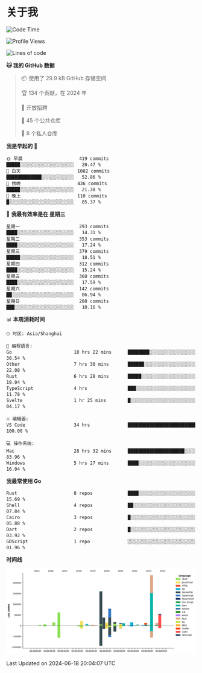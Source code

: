 # 关于我

<!--START_SECTION:waka-->
![Code Time](http://img.shields.io/badge/Code%20Time-2%2C836%20hrs%2032%20mins-blue)

![Profile Views](http://img.shields.io/badge/%E4%B8%AA%E4%BA%BA%E8%B5%84%E6%96%99%E8%A7%82%E7%9C%8B%E6%AC%A1%E6%95%B0-0-blue)

![Lines of code](https://img.shields.io/badge/%E4%BB%8E%E3%80%8CHello%20World%E3%80%8D%E8%B5%B7%E6%88%91%E5%B7%B2%E7%BB%8F%E5%86%99%E4%BA%86-785.3%20thousand%20%E8%A1%8C%E4%BB%A3%E7%A0%81-blue)

**🐱 我的 GitHub 数据** 

> 📦  使用了 29.9 kB GitHub 存储空间 
 > 
> 🏆 134 个贡献，在 2024 年
 > 
> 💼 开放招聘
 > 
> 📜 45 个公共仓库 
 > 
> 🔑 8 个私人仓库 
 > 
**我是早起的 🐤** 

```text
🌞 早晨                     419 commits         █████░░░░░░░░░░░░░░░░░░░░   20.47 % 
🌆 白天                     1082 commits        █████████████░░░░░░░░░░░░   52.86 % 
🌃 傍晚                     436 commits         █████░░░░░░░░░░░░░░░░░░░░   21.30 % 
🌙 晚上                     110 commits         █░░░░░░░░░░░░░░░░░░░░░░░░   05.37 % 
```
📅 **我最有效率是在 星期三** 

```text
星期一                      293 commits         ████░░░░░░░░░░░░░░░░░░░░░   14.31 % 
星期二                      353 commits         ████░░░░░░░░░░░░░░░░░░░░░   17.24 % 
星期三                      379 commits         █████░░░░░░░░░░░░░░░░░░░░   18.51 % 
星期四                      312 commits         ████░░░░░░░░░░░░░░░░░░░░░   15.24 % 
星期五                      360 commits         ████░░░░░░░░░░░░░░░░░░░░░   17.59 % 
星期六                      142 commits         ██░░░░░░░░░░░░░░░░░░░░░░░   06.94 % 
星期日                      208 commits         ███░░░░░░░░░░░░░░░░░░░░░░   10.16 % 
```


📊 **本周消耗时间** 

```text
🕑︎ 时区: Asia/Shanghai

💬 编程语言: 
Go                       10 hrs 22 mins      ████████░░░░░░░░░░░░░░░░░   30.54 % 
Other                    7 hrs 30 mins       ██████░░░░░░░░░░░░░░░░░░░   22.08 % 
Rust                     6 hrs 28 mins       █████░░░░░░░░░░░░░░░░░░░░   19.04 % 
TypeScript               4 hrs               ███░░░░░░░░░░░░░░░░░░░░░░   11.78 % 
Svelte                   1 hr 25 mins        █░░░░░░░░░░░░░░░░░░░░░░░░   04.17 % 

🔥 编辑器: 
VS Code                  34 hrs              █████████████████████████   100.00 % 

💻 操作系统: 
Mac                      28 hrs 32 mins      █████████████████████░░░░   83.96 % 
Windows                  5 hrs 27 mins       ████░░░░░░░░░░░░░░░░░░░░░   16.04 % 
```

**我最常使用 Go** 

```text
Rust                     8 repos             ████░░░░░░░░░░░░░░░░░░░░░   15.69 % 
Shell                    4 repos             ██░░░░░░░░░░░░░░░░░░░░░░░   07.84 % 
Cairo                    3 repos             █░░░░░░░░░░░░░░░░░░░░░░░░   05.88 % 
Dart                     2 repos             █░░░░░░░░░░░░░░░░░░░░░░░░   03.92 % 
GDScript                 1 repo              ░░░░░░░░░░░░░░░░░░░░░░░░░   01.96 % 
```



**时间线**

![Lines of Code chart](https://raw.githubusercontent.com/catusax/catusax/master/assets/bar_graph.png)


 Last Updated on 2024-06-18 20:04:07 UTC
<!--END_SECTION:waka-->
